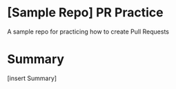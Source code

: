 # [Sample Repo] PR Practice
A sample repo for practicing how to create Pull Requests

# Summary
[insert Summary]